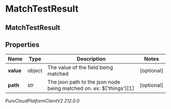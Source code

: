 # MatchTestResult

## MatchTestResult

## Properties

|Name | Type | Description | Notes|
|------------ | ------------- | ------------- | -------------|
| **value** | object | The value of the field being matched | [optional] |
| **path** | str | The json path to the json node being matched on. ex: $[&#39;things&#39;][1] | [optional] |



_PureCloudPlatformClientV2 212.0.0_
